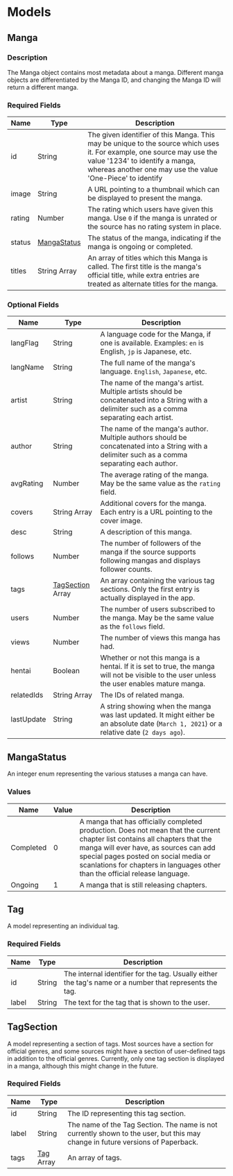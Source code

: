 # Models
## Manga
### Description

The Manga object contains most metadata about a manga. Different manga objects are differentiated by the Manga ID, and
changing the Manga ID will return a different manga.

### Required Fields

| Name | Type | Description |
|------|------|-------------|
| id | String | The given identifier of this Manga. This may be unique to the source which uses it. For example, one source may use the value '1234' to identify a manga, whereas another one may use the value 'One-Piece' to identify |
| image | String | A URL pointing to a thumbnail which can be displayed to present the manga. |
| rating | Number | The rating which users have given this manga. Use `0` if the manga is unrated or the source has no rating system in place. |
| status | [MangaStatus](#mangastatus) | The status of the manga, indicating if the manga is ongoing or completed. |
| titles | String Array | An array of titles which this Manga is called. The first title is the manga's official title, while extra entries are treated as alternate titles for the manga. |

### Optional Fields

| Name | Type | Description |
|------|------|-------------|
| langFlag | String | A language code for the Manga, if one is available. Examples: `en` is English, `jp` is Japanese, etc. |
| langName | String | The full name of the manga's language. `English`, `Japanese`, etc. |
| artist | String | The name of the manga's artist. Multiple artists should be concatenated into a String with a delimiter such as a comma separating each artist. |
| author | String | The name of the manga's author. Multiple authors should be concatenated into a String with a delimiter such as a comma separating each author. |
| avgRating | Number | The average rating of the manga. May be the same value as the `rating` field. |
| covers | String Array | Additional covers for the manga. Each entry is a URL pointing to the cover image. |
| desc | String | A description of this manga. |
| follows | Number | The number of followers of the manga if the source supports following mangas and displays follower counts. |
| tags | [TagSection](#tagsection) Array | An array containing the various tag sections. Only the first entry is actually displayed in the app. |
| users | Number | The number of users subscribed to the manga. May be the same value as the `follows` field. |
| views | Number | The number of views this manga has had. |
| hentai | Boolean | Whether or not this manga is a hentai. If it is set to true, the manga will not be visible to the user unless the user enables mature manga. |
| relatedIds | String Array | The IDs of related manga. |
| lastUpdate | String | A string showing when the manga was last updated. It might either be an absolute date (`March 1, 2021`) or a relative date (`2 days ago`). |

## MangaStatus

An integer enum representing the various statuses a manga can have.

### Values

| Name | Value | Description |
|------|-------|-------------|
| Completed | 0 | A manga that has officially completed production. Does not mean that the current chapter list contains all chapters that the manga will ever have, as sources can add special pages posted on social media or scanlations for chapters in languages other than the official release language. |
| Ongoing | 1 | A manga that is still releasing chapters. |

## Tag

A model representing an individual tag.

### Required Fields

| Name | Type | Description |
|------|------|-------------|
| id | String | The internal identifier for the tag. Usually either the tag's name or a number that represents the tag. |
| label | String | The text for the tag that is shown to the user. |

## TagSection

A model representing a section of tags. Most sources have a section for official genres, and some sources might have a
section of user-defined tags in addition to the official genres. Currently, only one tag section is displayed in a
manga, although this might change in the future.

### Required Fields

| Name | Type | Description |
|------|------|-------------|
| id | String | The ID representing this tag section. |
| label | String | The name of the Tag Section. The name is not currently shown to the user, but this may change in future versions of Paperback. |
| tags | [Tag](#tag) Array | An array of tags. |
